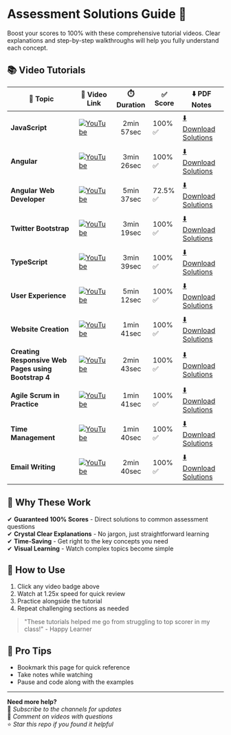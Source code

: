 # Assessment Solutions Guide 🚀

Boost your scores to 100% with these comprehensive tutorial videos. Clear explanations and step-by-step walkthroughs will help you fully understand each concept.

## 📚 Video Tutorials

| 📌 Topic                             | 🔗 Video Link                                                                 | ⏱️ Duration         | ✅ Score | ⬇️ PDF Notes |
|-------------------------------------|------------------------------------------------------------------------------|----------------------|----------|--------------|
| **JavaScript**                | [![YouTube](https://img.shields.io/badge/YouTube-Watch-red)](https://youtu.be/qIhsQiETTw0)         | <p align="center">2min 57sec</p> | 100% ✅  | [⬇️ Download Solutions](https://drive.google.com/file/d/1pE9hy4LD-Vedgy99X9zNR9QOpXEk01Lq/view?usp=drive_link) |
| **Angular**                | [![YouTube](https://img.shields.io/badge/YouTube-Watch-red)](https://youtu.be/vckc8c24p_E?si=aivJFUKwilNDt-Om)         | <p align="center">3min 26sec</p> | 100% ✅  | [⬇️ Download Solutions](https://drive.google.com/file/d/1PvQXaNQNKdsKaZgLKMhrGp3WA4puHZTh/view?usp=drive_link) |
| **Angular Web Developer**                | [![YouTube](https://img.shields.io/badge/YouTube-Watch-red)](https://youtu.be/Oy2HWnEP-zs?si=Vekh9DOoI52wZuWp)         | <p align="center">5min 37sec</p> | 72.5% ✅  | [⬇️ Download Solutions](https://drive.google.com/file/d/1pE9hy4LD-Vedgy99X9zNR9QOpXEk01Lq/view?usp=drive_link) |
| **Twitter Bootstrap**                | [![YouTube](https://img.shields.io/badge/YouTube-Watch-red)](https://youtu.be/jk6vzNhhnVw)         | <p align="center">3min 19sec</p> | 100% ✅  | [⬇️ Download Solutions](https://drive.google.com/file/d/1pE9hy4LD-Vedgy99X9zNR9QOpXEk01Lq/view?usp=drive_link) |
| **TypeScript**                | [![YouTube](https://img.shields.io/badge/YouTube-Watch-red)](https://youtu.be/UYEf7yNHYJY)         | <p align="center">3min 39sec</p> | 100% ✅  | [⬇️ Download Solutions](https://drive.google.com/file/d/1pE9hy4LD-Vedgy99X9zNR9QOpXEk01Lq/view?usp=drive_link) |
| **User Experience**                | [![YouTube](https://img.shields.io/badge/YouTube-Watch-red)](https://youtu.be/fwT2_qU942I)         | <p align="center">5min 12sec</p> | 100% ✅  | [⬇️ Download Solutions](https://drive.google.com/file/d/1pE9hy4LD-Vedgy99X9zNR9QOpXEk01Lq/view?usp=drive_link) |
| **Website Creation**                | [![YouTube](https://img.shields.io/badge/YouTube-Watch-red)](https://youtu.be/b4h8bNmFntA)         | <p align="center">1min 41sec</p> | 100% ✅  | [⬇️ Download Solutions](https://drive.google.com/file/d/1pE9hy4LD-Vedgy99X9zNR9QOpXEk01Lq/view?usp=drive_link) |
| **Creating Responsive Web Pages using Bootstrap 4**                | [![YouTube](https://img.shields.io/badge/YouTube-Watch-red)](https://youtu.be/GKQIhKAnqGk)         | <p align="center">2min 43sec</p> | 100% ✅  | [⬇️ Download Solutions](https://drive.google.com/file/d/1pE9hy4LD-Vedgy99X9zNR9QOpXEk01Lq/view?usp=drive_link) |
| **Agile Scrum in Practice**          | [![YouTube](https://img.shields.io/badge/YouTube-Watch-red)](https://youtu.be/32t1jqEgD80)         | <p align="center">1min 41sec</p> | 100% ✅  | [⬇️ Download Solutions](https://drive.google.com/file/d/1K2f-Z70Gl1ug-ZJaJbV2uPY1wRkVHFIt/view?usp=drive_link) |
| **Time Management**                  | [![YouTube](https://img.shields.io/badge/YouTube-Watch-red)](https://youtu.be/tqxOT7nV5qk?si=UZbh95XpH4Fg4vCp) | <p align="center">1min 40sec</p> | 100% ✅  | [⬇️ Download Solutions](https://drive.google.com/file/d/1rwQi96Mipgpz-S_lyF4WpKkd1yeLBCFp/view?usp=drive_link) |
| **Email Writing**                    | [![YouTube](https://img.shields.io/badge/YouTube-Watch-red)](https://youtu.be/E94-uTcNfCM)         | <p align="center">2min 40sec</p> | 100% ✅  | [⬇️ Download Solutions](https://drive.google.com/file/d/18_XVxNSXfTK9B64GzqJL3yfPluNtFBHM/view?usp=drive_link) |

## 💯 Why These Work

✔ **Guaranteed 100% Scores** - Direct solutions to common assessment questions  
✔ **Crystal Clear Explanations** - No jargon, just straightforward learning  
✔ **Time-Saving** - Get right to the key concepts you need  
✔ **Visual Learning** - Watch complex topics become simple  

## 🎯 How to Use
1. Click any video badge above
2. Watch at 1.25x speed for quick review
3. Practice alongside the tutorial
4. Repeat challenging sections as needed

> "These tutorials helped me go from struggling to top scorer in my class!" - Happy Learner

## 📌 Pro Tips
- Bookmark this page for quick reference
- Take notes while watching
- Pause and code along with the examples

---

**Need more help?**  
🔔 *Subscribe to the channels for updates*  
💬 *Comment on videos with questions*  
⭐ *Star this repo if you found it helpful*
